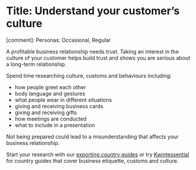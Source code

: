 # Title: Understand your customer&rsquo;s culture
[comment]: Personas: Occasional, Regular

A profitable business relationship needs trust. Taking an interest in the culture of your customer helps build trust and shows you are serious about a long-term relationship.

Spend time researching culture, customs and behaviours including:

- how people greet each other
- body language and gestures
- what people wear in different situations
- giving and receiving business cards
- giving and receiving gifts
- how meetings are conducted
- what to include in a presentation

Not being prepared could lead to a misunderstanding that affects your business relationship.

Start your research with our [exporting country guides](https://www.gov.uk/government/collections/exporting-country-guides "GOV.UK Exporting country guides") or try [Kwintessential](http://www.kwintessential.co.uk/resources/guides/ "Kwintessential country guides and profiles") for country guides that cover business etiquette, customs and culture.
